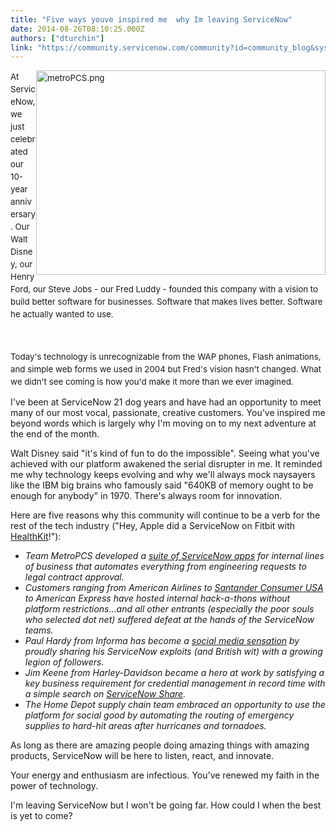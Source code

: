 ```yaml
---
title: "Five ways youve inspired me  why Im leaving ServiceNow"
date: 2014-08-26T08:10:25.000Z
authors: ["dturchin"]
link: "https://community.servicenow.com/community?id=community_blog&sys_id=c25da629dbd0dbc01dcaf3231f961934"
---
```

<p class="p1"><span style="font-size: 10pt; line-height: 1.5em;"><a _jive_internal="true" href="/servlet/JiveServlet/downloadImage/38-3373-12992/metroPCS.png"><img   alt="metroPCS.png" class="image-0 jive-image" height="326" src="6cba0402dbd017049c9ffb651f9619e0.iix" style="height: 326.6472491909385px; width: 463px; float: right;" width="463"/></a>At ServiceNow, we just celebrated our 10-year anniversary. Our Walt Disney, our Henry Ford, our Steve Jobs - our Fred Luddy - founded this company with a vision to build better software for businesses. Software that makes lives better. Software he actually wanted to use. </span></p><p class="p1"><span style="font-size: 10pt; line-height: 1.5em;"><br/></span></p><p class="p1"><span style="font-size: 10pt; line-height: 1.5em;">Today's technology is unrecognizable from the WAP phones, Flash animations, and simple web forms we used in 2004 but Fred's vision hasn't changed. What we didn't see coming is how you'd make it more than we ever imagined.</span></p><p class="p2"></p><p class="p1">I've been at ServiceNow 21 dog years and have had an opportunity to meet many of our most vocal, passionate, creative customers. You've inspired me beyond words which is largely why I'm moving on to my next adventure at the end of the month.</p><p class="p1"></p><p class="p1">Walt Disney said "it's kind of fun to do the impossible". Seeing what you've achieved with our platform awakened the serial disrupter in me. It reminded me why technology keeps evolving and why we'll always mock naysayers like the IBM big brains who famously said "640KB of memory ought to be enough for anybody" in 1970. There's always room for innovation.</p><p class="p2"></p><p class="p1">Here are five reasons why this community will continue to be a verb for the rest of the tech industry ("Hey, Apple did a ServiceNow on Fitbit with <a title="k-external-small" class="jive-link-external-small" href="https://developer.apple.com/healthkit/" rel="nofollow" target="_blank">HealthKit</a>!"):</p><p class="p1"></p><ul><li><em>Team MetroPCS developed a <a title="k-external-small" class="jive-link-external-small" href="http://www.servicenow.com/company/media/diagrams-and-infographics.html" rel="nofollow" target="_blank">suite of ServiceNow apps</a> for internal lines of business that automates everything from engineering requests to legal contract approval.</em></li><li><em>Customers ranging from American Airlines to <a title="" _jive_internal="true" data-containerid="1138" data-containertype="37" data-objectid="2645" data-objecttype="38" href="/community?id=community_blog&sys_id=4b4ea6addbd0dbc01dcaf3231f96190c">Santander Consumer USA</a> to American Express have hosted internal hack-a-thons without platform restrictions…and all other entrants (especially the poor souls who selected dot net) suffered defeat at the hands of the ServiceNow teams.</em></li><li><em>Paul Hardy from Informa has become a <a title="k-external-small" class="jive-link-external-small" href="https://twitter.com/PaulHardyUK" rel="nofollow" target="_blank">social media sensation</a> by proudly sharing his ServiceNow exploits (and British wit) with a growing legion of followers.</em></li><li><em>Jim Keene from Harley-Davidson became a hero at work by satisfying a key business requirement for credential management in record time with a simple search on <a title="k-external-small" class="jive-link-external-small" href="https://share.servicenow.com/app.do#/home/false" rel="nofollow" target="_blank">ServiceNow Share</a>.</em></li><li><em>The Home Depot supply chain team embraced an opportunity to use the platform for social good by automating the routing of emergency supplies to hard-hit areas after hurricanes and tornadoes.</em></li></ul><p class="p1"></p><p class="p1">As long as there are amazing people doing amazing things with amazing products, ServiceNow will be here to listen, react, and innovate.</p><p class="p2"></p><p class="p1">Your energy and enthusiasm are infectious. You've renewed my faith in the power of technology.</p><p class="p2"></p><p class="p1">I'm leaving ServiceNow but I won't be going far. How could I when the best is yet to come?</p>